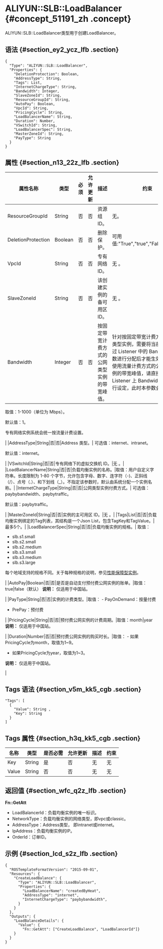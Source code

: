 # ALIYUN::SLB::LoadBalancer {#concept_51191_zh .concept}

ALIYUN::SLB::LoadBalancer类型用于创建LoadBalancer。

## 语法 {#section_ey2_ycz_lfb .section}

``` {#codeblock_csa_5va_4w1 .language-json}
{
  "Type": "ALIYUN::SLB::LoadBalancer",
  "Properties": {
    "DeletionProtection": Boolean,
    "AddressType": String,
    "Tags": List,
    "InternetChargeType": String,
    "Bandwidth": Integer,
    "SlaveZoneId": String,
    "ResourceGroupId": String,
    "AutoPay": Boolean,
    "VpcId": String,
    "PricingCycle": String,
    "LoadBalancerName": String,
    "Duration": Number,
    "VSwitchId": String,
    "LoadBalancerSpec": String,
    "MasterZoneId": String,
    "PayType": String
  }
}
```

## 属性 {#section_n13_22z_lfb .section}

|属性名称|类型|必须|允许更新|描述|约束|
|----|--|--|----|--|--|
|ResourceGroupId|String|否|否|资源组ID。|无。|
|DeletionProtection|Boolean|否|否|删除保护。|可用值:"True","true","False","false"|
|VpcId|String|否|否|专有网络 ID。|无 。|
|SlaveZoneId|String|否|否|该创建实例的备可用区 ID。|无 。|
|Bandwidth|Integer|否|否|按固定带宽计费方式的公网类型实例的带宽峰值。| 针对按固定带宽计费方式的公网类型实例，需要将当前设定值通过 Listener 中的 Bandwidth 参数进行分配后才能生效；针对按使用流量计费方式的公网类型实例的带宽峰值，请直接通过 Listener 上 Bandwidth 参数进行设定，此时本参数会被忽略。

 取值：1-1000（单位为 Mbps）。

 默认值：1。

 专有网络实例系统会统一按流量计费设置。

 |
|AddressType|String|否|否|Address 类型。| 可选值：internet、intranet。

 默认值：internet。

 |
|VSwitchId|String|否|否|专有网络下的虚拟交换机 ID。|无 。|
|LoadBalancerName|String|否|否|负载均衡实例的名称。|取值：用户自定义字符串。长度限制为 1-80 个字节，允许包含字母、数字、连字符（-\)、正斜线（/）、点号（.）、和下划线（\_）。不指定该参数时，默认由系统分配一个实例名称。|
|InternetChargeType|String|否|否|公网类型实例付费方式。| 可选值：paybybandwidth、paybytraffic。

 默认值：paybytraffic。

 |
|MasterZoneId|String|否|否|实例的主可用区 ID。|无 。|
|Tags|List|否|否|负载均衡实例绑定的Tag列表，其结构是一个Json List，包含TagKey和TagValue。|最多5个。|
|LoadBalancerSpec|String|否|否|负载均衡实例的规格。| 取值：

 -   slb.s1.small
-   slb.s2.small
-   slb.s2.medium
-   slb.s3.small
-   slb.s3.medium
-   slb.s3.large

 每个地域支持的规格不同。关于每种规格的说明，参见[性能保障型实例](https://www.alibabacloud.com/help/doc-detail/85939.htm)。

 |
|AutoPay|Boolean|否|否|是否是自动支付预付费公网实例的账单。|取值：true|false（默认） **说明：** 仅适用于中国站。

 |
|PayType|String|否|否|实例的计费类型。|取值： -   PayOnDemand：按量付费
-   PrePay：预付费

 |
|PricingCycle|String|否|否|预付费公网实例的计费周期。|取值：month|year **说明：** 仅适用于中国站。

 |
|Duration|Number|否|否|预付费公网实例的购买时长。|取值： -   如果PricingCycle为month，取值为1~9。
-   如果PricingCycle为year，取值为1~3。

 **说明：** 仅适用于中国站。

 |

## Tags 语法 {#section_v5m_kk5_cgb .section}

``` {#codeblock_kc0_5rn_9jr .language-json}
"Tags": [
  {
    "Value": String ,
    "Key": String 
  }
]
```

## Tags 属性 {#section_h3q_kk5_cgb .section}

|名称|类型|是否必需|允许更新|描述|约束|
|--|--|----|----|--|--|
|Key|String|是|否|无|无|
|Value|String|否|否|无|无|

## 返回值 {#section_wfc_q2z_lfb .section}

**Fn::GetAtt**

-   LoadBalancerId：负载均衡实例的唯一标识。
-   NetworkType：负载均衡实例的网络类型，即vpc或classic。
-   AddressType：Address类型， 即intranet或internet。
-   IpAddress：负载均衡实例的IP。
-   OrderId：订单ID。

## 示例 {#section_lcd_s2z_lfb .section}

``` {#codeblock_h0c_eea_ia9 .language-json}
{
  "ROSTemplateFormatVersion": "2015-09-01",
  "Resources": {
    "CreateLoadBalance": {
      "Type": "ALIYUN::SLB::LoadBalancer",
      "Properties": {
        "LoadBalancerName": "createdByHeat",
        "AddressType": "internet",
        "InternetChargeType": "paybybandwidth",
      }
    }
  },
  "Outputs": {
    "LoadBalanceDetails": {
      "Value": {
        "Fn::GetAtt": ["CreateLoadBalance", "LoadBalancerId"]}
    }
  }
}
```

